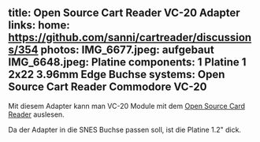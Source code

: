 title: Open Source Cart Reader VC-20 Adapter
links:
    home: https://github.com/sanni/cartreader/discussions/354
photos:
    IMG_6677.jpeg: aufgebaut
    IMG_6648.jpeg: Platine
components:
    1 Platine
    1 2x22 3.96mm Edge Buchse
systems:
    Open Source Cart Reader
    Commodore VC-20
---
Mit diesem Adapter kann man VC-20 Module mit dem [Open Source Card Reader](https://github.com/sanni/cartreader) auslesen.

Da der Adapter in die SNES Buchse passen soll, ist die Platine 1.2" dick.
